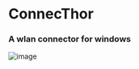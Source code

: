 # ConnecThor
### A wlan connector for windows

![image](https://user-images.githubusercontent.com/94896705/217126086-3f6a16dd-8b70-41fc-a5a2-b73b385334e1.png)
